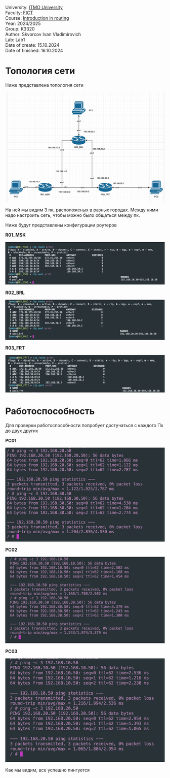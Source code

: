 University: [ITMO University](https://itmo.ru/ru/) \
Faculty: [FICT](https://fict.itmo.ru) \
Course: [Introduction in routing](https://github.com/itmo-ict-faculty/introduction-in-routing) \
Year: 2024/2025 \
Group: K3320 \
Author: Skvorcov Ivan Vladimirovich \
Lab: Lab1 \
Date of create: 15.10.2024 \
Date of finished: 16.10.2024

# Топология сети
 
Ниже представлена топология сети

![Топологий сети](pictures/topology.png)

На ней мы видим 3 пк, расположеных в разных городах. 
Между ними надо настроить сеть, чтобы можно было 
общаться между пк.

Ниже будут представлены конфигурации роутеров

**R01_MSK**

![R01](pictures/R01.png)

**R02_BRL**

![R02](pictures/R02.png)

**R03_FRT**

![R03](pictures/R03.png)

# Работоспособность 

Для проверки работоспособности попробует достучаться
с каждого Пк до двух других

**PC01**

![PC01](pictures/PC01.png)

**PC02**

![PC02](pictures/PC02.png)


**PC03**

![PC03](pictures/PC03.png)

Как мы видим, все успешно пингуется
